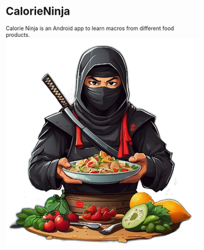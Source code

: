 # CalorieNinja
Calorie Ninja is an Android app to learn macros from different food products.
![alt text](https://github.com/vsuusi/CalorieNinja/blob/main/app/src/main/res/drawable/calorieninja_cropped.png)
